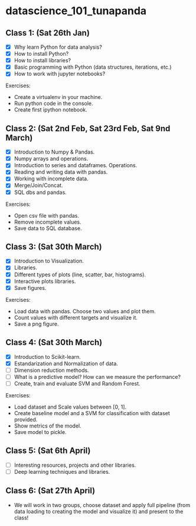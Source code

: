 # datascience_101_tunapanda

## Class 1: (Sat 26th Jan)

- [x] Why learn Python for data analysis?     
- [x] How to install Python?
- [x] How to install libraries?
- [x] Basic programming with Python (data structures, iterations, etc.)
- [x] How to work with jupyter notebooks?
      
Exercises:
- Create a virtualenv in your machine.
- Run python code in the console.
- Create first ipython notebook.


## Class 2: (Sat 2nd Feb, Sat 23rd Feb, Sat 9nd March)
- [X] Introduction to Numpy & Pandas.
- [X] Numpy arrays and operations. 
- [X] Introduction to series and dataframes. Operations.
- [X] Reading and writing data with pandas.
- [X] Working with incomplete data.
- [X] Merge/Join/Concat.
- [X] SQL dbs and pandas.

Exercises:
- Open csv file with pandas.
- Remove incomplete values.
- Save data to SQL database.

## Class 3: (Sat 30th March)
- [X] Introduction to Visualization.
- [X] Libraries.
- [X] Different types of plots (line, scatter, bar, histograms).
- [X] Interactive plots libraries.
- [X] Save figures.

Exercises:
- Load data with pandas. Choose two values and plot them.
- Count values with different targets and visualize it.
- Save a png figure.

## Class 4: (Sat 30th March)
- [X] Introduction to Scikit-learn.
- [X] Estandarization and Normalization of data.
- [ ] Dimension reduction methods.
- [ ] What is a predictive model? How can we measure the performance?
- [ ] Create, train and evaluate SVM and Random Forest.

 Exercises:
- Load dataset and Scale values between [0, 1].
- Create baseline model and a SVM for classification with dataset provided.
- Show metrics of the model.
- Save model to pickle.


## Class 5: (Sat 6th April)
- [ ] Interesting resources, projects and other libraries.
- [ ] Deep learning techniques and libraries.

## Class 6: (Sat 27th April)
- We will work in two groups, choose dataset and apply full pipeline (from data loading to creating the model and visualize it) and present to the class!
